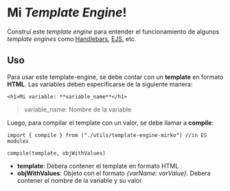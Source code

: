 # Mi *Template Engine*!
Construí este *template engine* para entender el funcionamiento de algunos *template engines* como [Handlebars]("https://handlebarsjs.com/"), [EJS](https://ejs.co/), etc.

## Uso
Para usar este template-engine, se debe contar con un **template** en formato **HTML**. Las variables deben especificarse de la siguiente manera:

```
<h1>Mi variable: **variable_name**</h1>
```
> variable_name: Nombre de la variable

Luego, para compilar el template con un valor, se debe llamar a **compile**:

```
import { compile } from ("./utils/template-engine-mirko") //in ES modules

compile(template, objWithValues)
```
- **template**: Debera contener el template en formato HTML
- **objWithValues**: Objeto con el formato *{varName: varValue}*. Debera contener el nombre de la variable y su valor.
